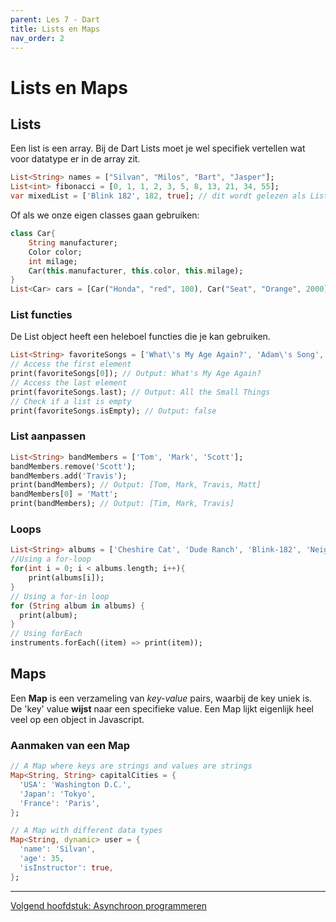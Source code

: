 ```yaml
---
parent: Les 7 - Dart
title: Lists en Maps
nav_order: 2
---
```


# Lists en Maps

## Lists
Een list is een array. Bij de Dart Lists moet je wel specifiek vertellen wat voor datatype er in de array zit.
```dart
List<String> names = ["Silvan", "Milos", "Bart", "Jasper"];
List<int> fibonacci = [0, 1, 1, 2, 3, 5, 8, 13, 21, 34, 55];
var mixedList = ['Blink 182', 182, true]; // dit wordt gelezen als List<Object>
```

Of als we onze eigen classes gaan gebruiken:
```dart
class Car{
    String manufacturer;
    Color color;
    int milage;
    Car(this.manufacturer, this.color, this.milage);
}
List<Car> cars = [Car("Honda", "red", 100), Car("Seat", "Orange", 2000), Car("Kia", "blue", 2321)];
```

### List functies
De List object heeft een heleboel functies die je kan gebruiken.
```dart
List<String> favoriteSongs = ['What\'s My Age Again?', 'Adam\'s Song', 'All the Small Things'];
// Access the first element
print(favoriteSongs[0]); // Output: What's My Age Again?
// Access the last element
print(favoriteSongs.last); // Output: All the Small Things
// Check if a list is empty
print(favoriteSongs.isEmpty); // Output: false
```

### List aanpassen
```dart
List<String> bandMembers = ['Tom', 'Mark', 'Scott'];
bandMembers.remove('Scott');
bandMembers.add('Travis');
print(bandMembers); // Output: [Tom, Mark, Travis, Matt]
bandMembers[0] = 'Matt';
print(bandMembers); // Output: [Tim, Mark, Travis]
```

### Loops
```dart
List<String> albums = ['Cheshire Cat', 'Dude Ranch', 'Blink-182', 'Neighborhoods'];
//Using a for-loop
for(int i = 0; i < albums.length; i++){
    print(albums[i]);
}
// Using a for-in loop
for (String album in albums) {
  print(album);
}
// Using forEach
instruments.forEach((item) => print(item));
```

## Maps
Een **Map** is een verzameling van *key-value* pairs, waarbij de key uniek is. De 'key' value **wijst** naar een specifieke value. Een Map lijkt eigenlijk heel veel op een object in Javascript.

### Aanmaken van een Map
```dart
// A Map where keys are strings and values are strings
Map<String, String> capitalCities = {
  'USA': 'Washington D.C.',
  'Japan': 'Tokyo',
  'France': 'Paris',
};

// A Map with different data types
Map<String, dynamic> user = {
  'name': 'Silvan',
  'age': 35,
  'isInstructor': true,
};
```

---

[Volgend hoofdstuk: Asynchroon programmeren](3async)